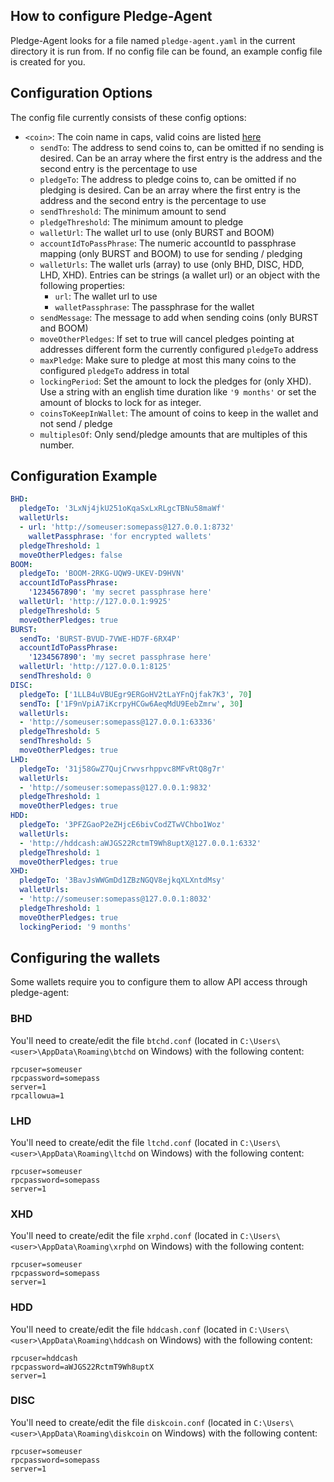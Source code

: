 ## How to configure Pledge-Agent

Pledge-Agent looks for a file named `pledge-agent.yaml` in the current directory it is run from.
If no config file can be found, an example config file is created for you.

## Configuration Options

The config file currently consists of these config options:

- `<coin>`: The coin name in caps, valid coins are listed [here](supported-coins.md)
    - `sendTo`: The address to send coins to, can be omitted if no sending is desired. Can be an array where the first entry is the address and the second entry is the percentage to use
    - `pledgeTo`: The address to pledge coins to, can be omitted if no pledging is desired. Can be an array where the first entry is the address and the second entry is the percentage to use
    - `sendThreshold`: The minimum amount to send
    - `pledgeThreshold`: The minimum amount to pledge
    - `walletUrl`: The wallet url to use (only BURST and BOOM)
    - `accountIdToPassPhrase`: The numeric accountId to passphrase mapping (only BURST and BOOM) to use for sending / pledging
    - `walletUrls`: The wallet urls (array) to use (only BHD, DISC, HDD, LHD, XHD). Entries can be strings (a wallet url) or an object with the following properties:
        - `url`: The wallet url to use
        - `walletPassphrase`: The passphrase for the wallet
    - `sendMessage`: The message to add when sending coins (only BURST and BOOM)
    - `moveOtherPledges`: If set to true will cancel pledges pointing at addresses different form the currently configured `pledgeTo` address
    - `maxPledge`: Make sure to pledge at most this many coins to the configured `pledgeTo` address in total
    - `lockingPeriod`: Set the amount to lock the pledges for (only XHD). Use a string with an english time duration like `'9 months'` or set the amount of blocks to lock for as integer.
    - `coinsToKeepInWallet`: The amount of coins to keep in the wallet and not send / pledge
    - `multiplesOf`: Only send/pledge amounts that are multiples of this number.

## Configuration Example

```yaml
BHD:
  pledgeTo: '3LxNj4jkU251oKqaSxLxRLgcTBNu58maWf'
  walletUrls:
  - url: 'http://someuser:somepass@127.0.0.1:8732'
    walletPassphrase: 'for encrypted wallets'
  pledgeThreshold: 1
  moveOtherPledges: false
BOOM:
  pledgeTo: 'BOOM-2RKG-UQW9-UKEV-D9HVN'
  accountIdToPassPhrase:
    '1234567890': 'my secret passphrase here'
  walletUrl: 'http://127.0.0.1:9925'
  pledgeThreshold: 5
  moveOtherPledges: true
BURST:
  sendTo: 'BURST-BVUD-7VWE-HD7F-6RX4P'
  accountIdToPassPhrase:
    '1234567890': 'my secret passphrase here'
  walletUrl: 'http://127.0.0.1:8125'
  sendThreshold: 0
DISC:
  pledgeTo: ['1LLB4uVBUEgr9ERGoHV2tLaYFnQjfak7K3', 70]
  sendTo: ['1F9nVpiA7iKcrpyHCGw6AeqMdU9EebZmrw', 30]
  walletUrls:
  - 'http://someuser:somepass@127.0.0.1:63336'
  pledgeThreshold: 5
  sendThreshold: 5
  moveOtherPledges: true
LHD:
  pledgeTo: '31j58GwZ7QujCrwvsrhppvc8MFvRtQ8g7r'
  walletUrls:
  - 'http://someuser:somepass@127.0.0.1:9832'
  pledgeThreshold: 1
  moveOtherPledges: true
HDD:
  pledgeTo: '3PFZGaoP2eZHjcE6bivCodZTwVChbo1Woz'
  walletUrls:
  - 'http://hddcash:aWJGS22RctmT9Wh8uptX@127.0.0.1:6332'
  pledgeThreshold: 1
  moveOtherPledges: true
XHD:
  pledgeTo: '3BavJsWWGmDd1ZBzNGQV8ejkqXLXntdMsy'
  walletUrls:
  - 'http://someuser:somepass@127.0.0.1:8032'
  pledgeThreshold: 1
  moveOtherPledges: true
  lockingPeriod: '9 months'
```

## Configuring the wallets

Some wallets require you to configure them to allow API access through pledge-agent:

### BHD

You'll need to create/edit the file `btchd.conf` (located in `C:\Users\<user>\AppData\Roaming\btchd` on Windows) with the following content:
```
rpcuser=someuser
rpcpassword=somepass
server=1
rpcallowua=1
```

### LHD

You'll need to create/edit the file `ltchd.conf` (located in `C:\Users\<user>\AppData\Roaming\ltchd` on Windows) with the following content:
```
rpcuser=someuser
rpcpassword=somepass
server=1
```

### XHD

You'll need to create/edit the file `xrphd.conf` (located in `C:\Users\<user>\AppData\Roaming\xrphd` on Windows) with the following content:
```
rpcuser=someuser
rpcpassword=somepass
server=1
```

### HDD

You'll need to create/edit the file `hddcash.conf` (located in `C:\Users\<user>\AppData\Roaming\hddcash` on Windows) with the following content:
```
rpcuser=hddcash
rpcpassword=aWJGS22RctmT9Wh8uptX
server=1
```

### DISC

You'll need to create/edit the file `diskcoin.conf` (located in `C:\Users\<user>\AppData\Roaming\diskcoin` on Windows) with the following content:
```
rpcuser=someuser
rpcpassword=somepass
server=1
```
